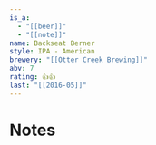 ```yaml
---
is_a:
  - "[[beer]]"
  - "[[note]]"
name: Backseat Berner
style: IPA - American
brewery: "[[Otter Creek Brewing]]"
abv: 7
rating: 👍👍
last: "[[2016-05]]"
---
```

# Notes

